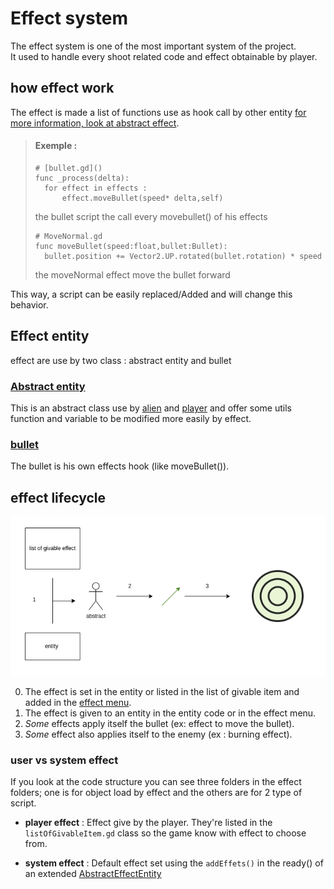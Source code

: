 # Effect system
The effect system is one of the most important system of the project.  
It used to handle every shoot related code and effect obtainable by player. 

## how effect work
The effect is made a list of functions use as hook call by other entity [for more information, look at abstract effect](<abstract effect.md>).

>#### Exemple :
> ```gdscript
># [bullet.gd]()
>func _process(delta):
>	for effect in effects :
>		effect.moveBullet(speed* delta,self)
>```
> the bullet script the call every movebullet() of his effects
>```gdscript
># MoveNormal.gd
>func moveBullet(speed:float,bullet:Bullet):
>	bullet.position += Vector2.UP.rotated(bullet.rotation) * speed
>
>```
> the moveNormal effect move the bullet forward  

This way, a script can be easily replaced/Added and will change this behavior.

## Effect entity
effect are use by two class : abstract entity and bullet
### [Abstract entity](<abstract effect.md>) 
This is an abstract class use by [alien]() and [player]() and offer some utils function and variable to be modified more easily by effect.
### [bullet]()
The bullet is his own effects hook (like moveBullet()).

## effect lifecycle
![](../../../asset/effect_system.png)

0. The effect is set in the entity or listed in the list of givable item and added in the [effect menu]().
1. The effect is given to an entity in the entity code or in the effect menu.
2. *Some* effects apply itself the bullet (ex: effect to move the bullet).
3. *Some* effect also applies itself to the enemy (ex : burning effect).

### user vs system effect
If you look at the code structure you can see three folders in the effect folders; one is for object load by effect and the others are for 2 type of script.
- **player effect** : Effect give by the player. They're listed in the `listOfGivableItem.gd` class so the game know with effect to choose from.

- **system effect** : Default effect set using the `addEffets()` in the ready() of an extended [AbstractEffectEntity]()
